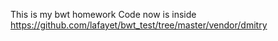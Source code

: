 This is my bwt homework
Code now is inside https://github.com/lafayet/bwt_test/tree/master/vendor/dmitry
